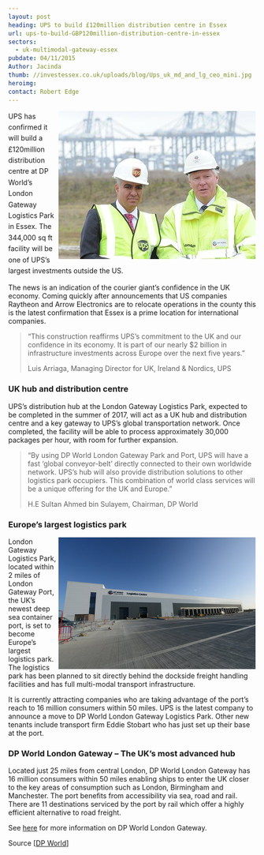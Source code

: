 ```yaml
---
layout: post
heading: UPS to build £120million distribution centre in Essex
url: ups-to-build-GBP120million-distribution-centre-in-essex
sectors:
  - uk-multimodal-gateway-essex 
pubdate: 04/11/2015
Author: Jacinda
thumb: //investessex.co.uk/uploads/blog/Ups_uk_md_and_lg_ceo_mini.jpg
heroimg: 
contact: Robert Edge
---
```

<p><span style='line-height: 1.6;'><img alt='MD for UK, Ireland &amp; Nordics, UPS @ London Gatewway Logistics Park' src='../uploads/blog/UPS_uk_md_and_lg_ceo_400.jpg' style='width: 400px; height: 300px; margin-left: 2px; margin-right: 2px; float: right;'/>UPS has confirmed it will build a £120million distribution centre at DP World’s London Gateway Logistics Park in Essex. The 344,000 sq ft facility will be one of UPS’s largest investments outside the US.</span></p><p>The news is an indication of the courier giant’s confidence in the UK economy. Coming quickly after announcements that US companies Raytheon and Arrow Electronics are to relocate operations in the county this is the latest confirmation that Essex is a prime location for international companies.</p><blockquote><p>“This construction reaffirms UPS’s commitment to the UK and our confidence in its economy. It is part of our nearly $2 billion in infrastructure investments across Europe over the next five years.”</p><p>Luis Arriaga, Managing Director for UK, Ireland &amp; Nordics, UPS</p></blockquote><h3>UK hub and distribution centre</h3><p>UPS’s distribution hub at the London Gateway Logistics Park, expected to be completed in the summer of 2017, will act as a UK hub and distribution centre and a key gateway to UPS’s global transportation network. Once completed, the facility will be able to process approximately 30,000 packages per hour, with room for further expansion.</p><blockquote><p>“By using DP World London Gateway Park and Port, UPS will have a fast ‘global conveyor-belt’ directly connected to their own worldwide network. UPS’s hub will also provide distribution solutions to other logistics park occupiers. This combination of world class services will be a unique offering for the UK and Europe.”</p><p>H.E Sultan Ahmed bin Sulayem, Chairman, DP World</p></blockquote><h3>Europe’s largest logistics park</h3><p><img alt='London Gateway Logistics Centre' src='../uploads/blog/LGW_Logistics_centre_400.jpg' style='width: 400px; height: 267px; margin-left: 2px; margin-right: 2px; float: right;'/>London Gateway Logistics Park, located within 2 miles of London Gateway Port, the UK’s newest deep sea container port, is set to become Europe’s largest logistics park. The logistics park has been planned to sit directly behind the dockside freight handling facilities and has full multi-modal transport infrastructure.</p><p>It is currently attracting companies who are taking advantage of the port’s reach to 16 million consumers within 50 miles. UPS is the latest company to announce a move to DP World London Gateway Logistics Park. Other new tenants include transport firm Eddie Stobart who has just set up their base at the port.</p><h3>DP World London Gateway – The UK’s most advanced hub</h3><p>Located just 25 miles from central London, DP World London Gateway has 16 million consumers within 50 miles enabling ships to enter the UK closer to the key areas of consumption such as London, Birmingham and Manchester. The port benefits from accessibility via sea, road and rail. There are 11 destinations serviced by the port by rail which offer a highly efficient alternative to road freight.</p><p>See <a href='http://www.investessex.co.uk/studies/place-studies/london-gateway-port/'>here</a> for more information on DP World London Gateway.</p><p>Source [<a href='http://www.londongateway.com/media-page/press-releases/ups-build-new-facility-dp-world-london-gateway-logistics-park/'>DP World</a>]</p>